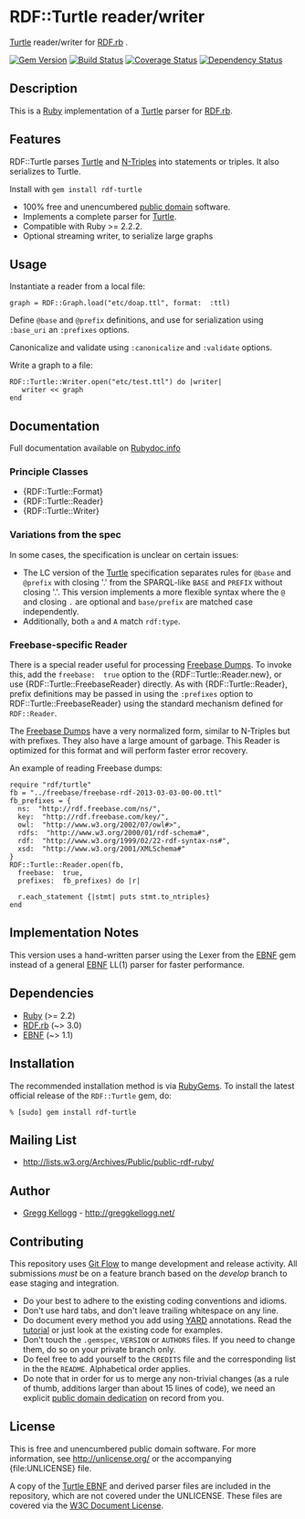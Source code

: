 # RDF::Turtle reader/writer

[Turtle][] reader/writer for [RDF.rb][RDF.rb] .

[![Gem Version](https://badge.fury.io/rb/rdf-turtle.png)](http://badge.fury.io/rb/rdf-turtle)
[![Build Status](https://travis-ci.org/ruby-rdf/rdf-turtle.png?branch=master)](http://travis-ci.org/ruby-rdf/rdf-turtle)
[![Coverage Status](https://coveralls.io/repos/ruby-rdf/rdf-turtle/badge.svg)](https://coveralls.io/r/ruby-rdf/rdf-turtle)
[![Dependency Status](https://gemnasium.com/ruby-rdf/rdf-turtle.png)](https://gemnasium.com/ruby-rdf/rdf-turtle)

## Description
This is a [Ruby][] implementation of a [Turtle][] parser for [RDF.rb][].

## Features
RDF::Turtle parses [Turtle][Turtle] and [N-Triples][N-Triples] into statements or triples. It also serializes to Turtle.

Install with `gem install rdf-turtle`

* 100% free and unencumbered [public domain](http://unlicense.org/) software.
* Implements a complete parser for [Turtle][].
* Compatible with Ruby >= 2.2.2.
* Optional streaming writer, to serialize large graphs

## Usage
Instantiate a reader from a local file:

    graph = RDF::Graph.load("etc/doap.ttl", format:  :ttl)

Define `@base` and `@prefix` definitions, and use for serialization using `:base_uri` an `:prefixes` options.

Canonicalize and validate using `:canonicalize` and `:validate` options.

Write a graph to a file:

    RDF::Turtle::Writer.open("etc/test.ttl") do |writer|
       writer << graph
    end

## Documentation
Full documentation available on [Rubydoc.info][Turtle doc]

### Principle Classes
* {RDF::Turtle::Format}
* {RDF::Turtle::Reader}
* {RDF::Turtle::Writer}

### Variations from the spec
In some cases, the specification is unclear on certain issues:

* The LC version of the [Turtle][] specification separates rules for `@base` and `@prefix` with closing '.' from the SPARQL-like `BASE` and `PREFIX` without closing '.'. This version implements a more flexible syntax where the `@` and closing `.` are optional and `base/prefix` are matched case independently.
* Additionally, both `a` and `A` match `rdf:type`.

### Freebase-specific Reader
There is a special reader useful for processing [Freebase Dumps][]. To invoke
this, add the `freebase:  true` option to the {RDF::Turtle::Reader.new}, or
use {RDF::Turtle::FreebaseReader} directly. As with {RDF::Turtle::Reader},
prefix definitions may be passed in using the `:prefixes` option to
RDF::Turtle::FreebaseReader} using the standard mechanism defined
for `RDF::Reader`.

The [Freebase Dumps][] have a very normalized form, similar to N-Triples but
with prefixes. They also have a large amount of garbage. This Reader is
optimized for this format and will perform faster error recovery.

An example of reading Freebase dumps:

    require "rdf/turtle"
    fb = "../freebase/freebase-rdf-2013-03-03-00-00.ttl"
    fb_prefixes = {
      ns:  "http://rdf.freebase.com/ns/",
      key:  "http://rdf.freebase.com/key/",
      owl:  "http://www.w3.org/2002/07/owl#>",
      rdfs:  "http://www.w3.org/2000/01/rdf-schema#",
      rdf:  "http://www.w3.org/1999/02/22-rdf-syntax-ns#",
      xsd:  "http://www.w3.org/2001/XMLSchema#"
    }
    RDF::Turtle::Reader.open(fb,
      freebase:  true,
      prefixes:  fb_prefixes) do |r|

      r.each_statement {|stmt| puts stmt.to_ntriples}
    end

## Implementation Notes
This version uses a hand-written parser using the Lexer from the [EBNF][] gem instead of a general [EBNF][] LL(1) parser for faster performance.

## Dependencies

* [Ruby](http://ruby-lang.org/) (>= 2.2)
* [RDF.rb](http://rubygems.org/gems/rdf) (~> 3.0)
* [EBNF][] (~> 1.1)

## Installation

The recommended installation method is via [RubyGems](http://rubygems.org/).
To install the latest official release of the `RDF::Turtle` gem, do:

    % [sudo] gem install rdf-turtle

## Mailing List
* <http://lists.w3.org/Archives/Public/public-rdf-ruby/>

## Author
* [Gregg Kellogg](http://github.com/gkellogg) - <http://greggkellogg.net/>

## Contributing
This repository uses [Git Flow](https://github.com/nvie/gitflow) to mange development and release activity. All submissions _must_ be on a feature branch based on the _develop_ branch to ease staging and integration.

* Do your best to adhere to the existing coding conventions and idioms.
* Don't use hard tabs, and don't leave trailing whitespace on any line.
* Do document every method you add using [YARD][] annotations. Read the
  [tutorial][YARD-GS] or just look at the existing code for examples.
* Don't touch the `.gemspec`, `VERSION` or `AUTHORS` files. If you need to
  change them, do so on your private branch only.
* Do feel free to add yourself to the `CREDITS` file and the corresponding
  list in the the `README`. Alphabetical order applies.
* Do note that in order for us to merge any non-trivial changes (as a rule
  of thumb, additions larger than about 15 lines of code), we need an
  explicit [public domain dedication][PDD] on record from you.

## License
This is free and unencumbered public domain software. For more information,
see <http://unlicense.org/> or the accompanying {file:UNLICENSE} file.

A copy of the [Turtle EBNF][] and derived parser files are included in the repository, which are not covered under the UNLICENSE. These files are covered via the [W3C Document License](http://www.w3.org/Consortium/Legal/2002/copyright-documents-20021231).

[Ruby]:         http://ruby-lang.org/
[RDF]:          http://www.w3.org/RDF/
[YARD]:         http://yardoc.org/
[YARD-GS]:      http://rubydoc.info/docs/yard/file/docs/GettingStarted.md
[PDD]:          http://lists.w3.org/Archives/Public/public-rdf-ruby/2010May/0013.html
[RDF.rb]:       http://rubydoc.info/github/ruby-rdf/rdf
[EBNF]:         http://rubygems.org/gems/ebnf
[Backports]:    http://rubygems.org/gems/backports
[N-Triples]:    http://www.w3.org/TR/rdf-testcases/#ntriples
[Turtle]:       http://www.w3.org/TR/2012/WD-turtle-20120710/
[Turtle doc]:   http://rubydoc.info/github/ruby-rdf/rdf-turtle/master/file/README.md
[Turtle EBNF]:  http://dvcs.w3.org/hg/rdf/file/default/rdf-turtle/turtle.bnf
[Freebase Dumps]: https://developers.google.com/freebase/data
